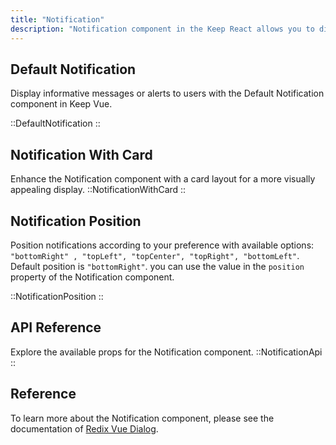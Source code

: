 ```yaml
---
title: "Notification"
description: "Notification component in the Keep React allows you to display informative messages or alerts to users. With various styles and options for positioning, you can effectively communicate important updates or messages in a visually appealing manner."
---
```


## Default Notification

Display informative messages or alerts to users with the Default Notification component in Keep Vue.

::DefaultNotification
::

## Notification With Card

Enhance the Notification component with a card layout for a more visually appealing display.
::NotificationWithCard
::

## Notification Position

Position notifications according to your preference with available options: `"bottomRight" , "topLeft", "topCenter", "topRight", "bottomLeft"`. Default position is `"bottomRight"`. you can use the value in the `position` property of the Notification component.

::NotificationPosition
::

## API Reference

Explore the available props for the Notification component.
::NotificationApi
::

## Reference

To learn more about the Notification component, please see the documentation of [Redix Vue Dialog](https://www.radix-vue.com/components/dialog.html#dialog).
